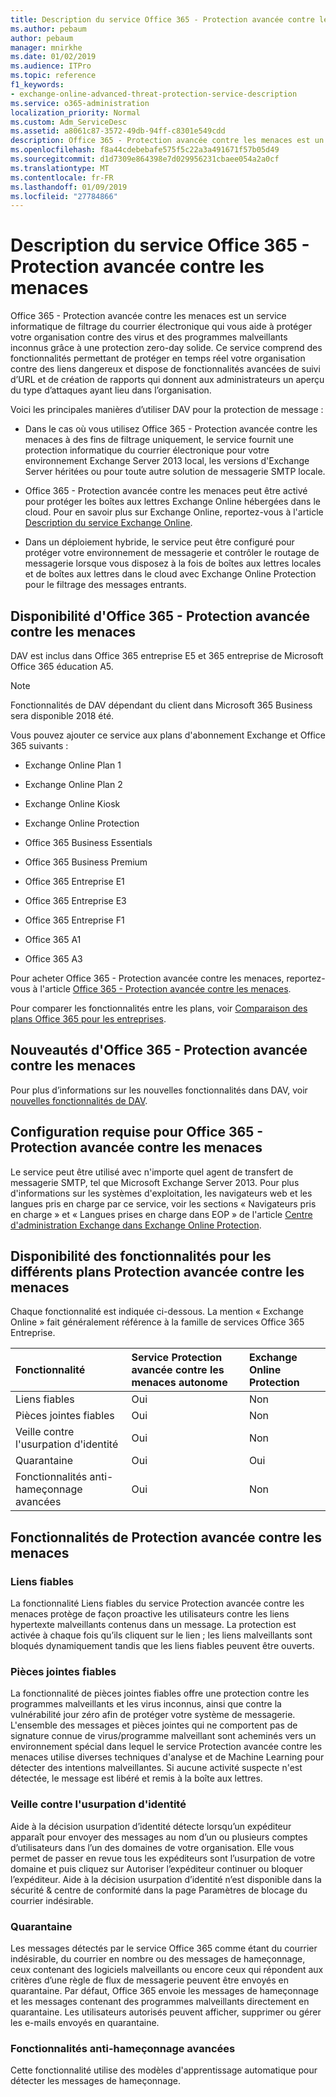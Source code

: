 ```yaml
---
title: Description du service Office 365 - Protection avancée contre les menaces
ms.author: pebaum
author: pebaum
manager: mnirkhe
ms.date: 01/02/2019
ms.audience: ITPro
ms.topic: reference
f1_keywords:
- exchange-online-advanced-threat-protection-service-description
ms.service: o365-administration
localization_priority: Normal
ms.custom: Adm_ServiceDesc
ms.assetid: a8061c87-3572-49db-94ff-c8301e549cdd
description: Office 365 - Protection avancée contre les menaces est un service informatique de filtrage du courrier électronique qui vous aide à protéger votre organisation contre des virus et des programmes malveillants inconnus grâce à une protection zero-day solide. Ce service comprend des fonctionnalités permettant de protéger en temps réel votre organisation contre des liens dangereux et dispose de fonctionnalités avancées de suivi d’URL et de création de rapports qui donnent aux administrateurs un aperçu du type d’attaques ayant lieu dans l’organisation.
ms.openlocfilehash: f8a44cdebebafe575f5c22a3a491671f57b05d49
ms.sourcegitcommit: d1d7309e864398e7d029956231cbaee054a2a0cf
ms.translationtype: MT
ms.contentlocale: fr-FR
ms.lasthandoff: 01/09/2019
ms.locfileid: "27784866"
---
```

# <a name="office-365-advanced-threat-protection-service-description"></a>Description du service Office 365 - Protection avancée contre les menaces

Office 365 - Protection avancée contre les menaces est un service informatique de filtrage du courrier électronique qui vous aide à protéger votre organisation contre des virus et des programmes malveillants inconnus grâce à une protection zero-day solide. Ce service comprend des fonctionnalités permettant de protéger en temps réel votre organisation contre des liens dangereux et dispose de fonctionnalités avancées de suivi d’URL et de création de rapports qui donnent aux administrateurs un aperçu du type d’attaques ayant lieu dans l’organisation.
  
Voici les principales manières d’utiliser DAV pour la protection de message :
  
- Dans le cas où vous utilisez Office 365 - Protection avancée contre les menaces à des fins de filtrage uniquement, le service fournit une protection informatique du courrier électronique pour votre environnement Exchange Server 2013 local, les versions d'Exchange Server héritées ou pour toute autre solution de messagerie SMTP locale.
    
- Office 365 - Protection avancée contre les menaces peut être activé pour protéger les boîtes aux lettres Exchange Online hébergées dans le cloud. Pour en savoir plus sur Exchange Online, reportez-vous à l'article [Description du service Exchange Online](exchange-online-service-description/exchange-online-service-description.md).
    
- Dans un déploiement hybride, le service peut être configuré pour protéger votre environnement de messagerie et contrôler le routage de messagerie lorsque vous disposez à la fois de boîtes aux lettres locales et de boîtes aux lettres dans le cloud avec Exchange Online Protection pour le filtrage des messages entrants.
    
## <a name="office-365-advanced-threat-protection-atp-availability"></a>Disponibilité d'Office 365 - Protection avancée contre les menaces

DAV est inclus dans Office 365 entreprise E5 et 365 entreprise de Microsoft Office 365 éducation A5. 
  
> [!NOTE]
> Fonctionnalités de DAV dépendant du client dans Microsoft 365 Business sera disponible 2018 été. 
  
Vous pouvez ajouter ce service aux plans d'abonnement Exchange et Office 365 suivants : 
  
- Exchange Online Plan 1
    
- Exchange Online Plan 2
    
- Exchange Online Kiosk
    
- Exchange Online Protection
    
- Office 365 Business Essentials
    
- Office 365 Business Premium
    
- Office 365 Entreprise E1
    
- Office 365 Entreprise E3
    
- Office 365 Entreprise F1
    
- Office 365 A1
    
- Office 365 A3
    
Pour acheter Office 365 - Protection avancée contre les menaces, reportez-vous à l'article [Office 365 - Protection avancée contre les menaces](https://go.microsoft.com/fwlink/p/?LinkId=294201).
  
Pour comparer les fonctionnalités entre les plans, voir [Comparaison des plans Office 365 pour les entreprises](http://go.microsoft.com/fwlink/?LinkID=799177&amp;clcid=0x409).
  
## <a name="whats-new-in-office-365-advanced-threat-protection-atp"></a>Nouveautés d'Office 365 - Protection avancée contre les menaces

Pour plus d’informations sur les nouvelles fonctionnalités dans DAV, voir [nouvelles fonctionnalités de DAV](https://docs.microsoft.com/office365/securitycompliance/office-365-atp#new-features-are-continually-being-added-to-atp).
  
## <a name="requirements-for-office-365-advanced-threat-protection-atp"></a>Configuration requise pour Office 365 - Protection avancée contre les menaces

Le service peut être utilisé avec n'importe quel agent de transfert de messagerie SMTP, tel que Microsoft Exchange Server 2013. Pour plus d'informations sur les systèmes d'exploitation, les navigateurs web et les langues pris en charge par ce service, voir les sections « Navigateurs pris en charge » et « Langues prises en charge dans EOP » de l'article [Centre d'administration Exchange dans Exchange Online Protection](https://go.microsoft.com/fwlink/p/?LinkId=282381).
  
## <a name="feature-availability-across-advanced-threat-protection-atp-plans"></a>Disponibilité des fonctionnalités pour les différents plans Protection avancée contre les menaces

Chaque fonctionnalité est indiquée ci-dessous. La mention « Exchange Online » fait généralement référence à la famille de services Office 365 Entreprise.
  
|**Fonctionnalité**|**Service Protection avancée contre les menaces autonome**|**Exchange Online Protection**|
|:-----|:-----|:-----|
|Liens fiables  <br/> |Oui  <br/> |Non  <br/> |
|Pièces jointes fiables  <br/> |Oui  <br/> |Non  <br/> |
|Veille contre l'usurpation d'identité  <br/> |Oui  <br/> |Non  <br/> |
|Quarantaine  <br/> |Oui  <br/> |Oui  <br/> |
|Fonctionnalités anti-hameçonnage avancées  <br/> |Oui  <br/> |Non  <br/> |
   
## <a name="advanced-threat-protection-atp-capabilities"></a>Fonctionnalités de Protection avancée contre les menaces

### <a name="safe-links"></a>Liens fiables

La fonctionnalité Liens fiables du service Protection avancée contre les menaces protège de façon proactive les utilisateurs contre les liens hypertexte malveillants contenus dans un message. La protection est activée à chaque fois qu’ils cliquent sur le lien ; les liens malveillants sont bloqués dynamiquement tandis que les liens fiables peuvent être ouverts.
  
### <a name="safe-attachments"></a>Pièces jointes fiables

La fonctionnalité de pièces jointes fiables offre une protection contre les programmes malveillants et les virus inconnus, ainsi que contre la vulnérabilité jour zéro afin de protéger votre système de messagerie. L'ensemble des messages et pièces jointes qui ne comportent pas de signature connue de virus/programme malveillant sont acheminés vers un environnement spécial dans lequel le service Protection avancée contre les menaces utilise diverses techniques d'analyse et de Machine Learning pour détecter des intentions malveillantes. Si aucune activité suspecte n'est détectée, le message est libéré et remis à la boîte aux lettres. 
  
### <a name="spoof-intelligence"></a>Veille contre l'usurpation d'identité

Aide à la décision usurpation d’identité détecte lorsqu’un expéditeur apparaît pour envoyer des messages au nom d’un ou plusieurs comptes d’utilisateurs dans l’un des domaines de votre organisation. Elle vous permet de passer en revue tous les expéditeurs sont l’usurpation de votre domaine et puis cliquez sur Autoriser l’expéditeur continuer ou bloquer l’expéditeur. Aide à la décision usurpation d’identité n’est disponible dans la sécurité &amp; centre de conformité dans la page Paramètres de blocage du courrier indésirable.
  
### <a name="quarantine"></a>Quarantaine

Les messages détectés par le service Office 365 comme étant du courrier indésirable, du courrier en nombre ou des messages de hameçonnage, ceux contenant des logiciels malveillants ou encore ceux qui répondent aux critères d’une règle de flux de messagerie peuvent être envoyés en quarantaine. Par défaut, Office 365 envoie les messages de hameçonnage et les messages contenant des programmes malveillants directement en quarantaine. Les utilisateurs autorisés peuvent afficher, supprimer ou gérer les e-mails envoyés en quarantaine.
  
### <a name="advanced-anti-phishing-capabilities"></a>Fonctionnalités anti-hameçonnage avancées

Cette fonctionnalité utilise des modèles d'apprentissage automatique pour détecter les messages de hameçonnage. 
  
